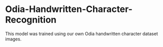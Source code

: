 # Odia-Handwritten-Character-Recognition

This model was trained using our own Odia handwritten character dataset images.
